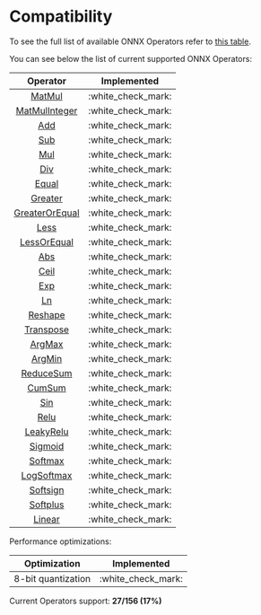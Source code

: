 # Compatibility

To see the full list of available ONNX Operators refer to [this table](https://github.com/onnx/onnx/blob/main/docs/Operators.md).

You can see below the list of current supported ONNX Operators:

|                          Operator                           |     Implemented      |
| :---------------------------------------------------------: | :------------------: |
|         [MatMul](operators/tensor/tensor.matmul.md)         | :white\_check\_mark: |
|     [MatMulInteger](operators/tensor/tensor.matmul.md)      | :white\_check\_mark: |
|       [Add](operators/tensor/#arithmetic-operations)        | :white\_check\_mark: |
|       [Sub](operators/tensor/#arithmetic-operations)        | :white\_check\_mark: |
|       [Mul](operators/tensor/#arithmetic-operations)        | :white\_check\_mark: |
|       [Div](operators/tensor/#arithmetic-operations)        | :white\_check\_mark: |
|           [Equal](operators/tensor/tensor.eq.md)            | :white\_check\_mark: |
|        [Greater](operators/tensor/tensor.greater.md)        | :white\_check\_mark: |
| [GreaterOrEqual](operators/tensor/tensor.greater\_equal.md) | :white\_check\_mark: |
|           [Less](operators/tensor/tensor.less.md)           | :white\_check\_mark: |
|    [LessOrEqual](operators/tensor/tensor.less\_equal.md)    | :white\_check\_mark: |
|            [Abs](operators/tensor/tensor.abs.md)            | :white\_check\_mark: |
|           [Ceil](operators/tensor/tensor.ceil.md)           | :white\_check\_mark: |
|            [Exp](operators/tensor/tensor.exp.md)            | :white\_check\_mark: |
|             [Ln](operators/tensor/tensor.ln.md)             | :white\_check\_mark: |
|        [Reshape](operators/tensor/tensor.reshape.md)        | :white\_check\_mark: |
|      [Transpose](operators/tensor/tensor.transpose.md)      | :white\_check\_mark: |
|         [ArgMax](operators/tensor/tensor.argmax.md)         | :white\_check\_mark: |
|         [ArgMin](operators/tensor/tensor.argmin.md)         | :white\_check\_mark: |
|     [ReduceSum](operators/tensor/tensor.reduce\_sum.md)     | :white\_check\_mark: |
|         [CumSum](operators/tensor/tensor.cumsum.md)         | :white\_check\_mark: |
|            [Sin](operators/tensor/tensor.sin.md)            | :white\_check\_mark: |
|         [Relu](operators/neural-network/nn.relu.md)         | :white\_check\_mark: |
|   [LeakyRelu](operators/neural-network/nn.leaky\_relu.md)   | :white\_check\_mark: |
|      [Sigmoid](operators/neural-network/nn.sigmoid.md)      | :white\_check\_mark: |
|      [Softmax](operators/neural-network/nn.softmax.md)      | :white\_check\_mark: |
|   [LogSoftmax](operators/neural-network/nn.logsoftmax.md)   | :white\_check\_mark: |
|     [Softsign](operators/neural-network/nn.softsign.md)     | :white\_check\_mark: |
|     [Softplus](operators/neural-network/nn.softplus.md)     | :white\_check\_mark: |
|       [Linear](operators/neural-network/nn.linear.md)       | :white\_check\_mark: |

Performance optimizations:

|    Optimization    |     Implemented      |
| :----------------: | :------------------: |
| 8-bit quantization | :white\_check\_mark: |

Current Operators support: **27/156 (17%)**
